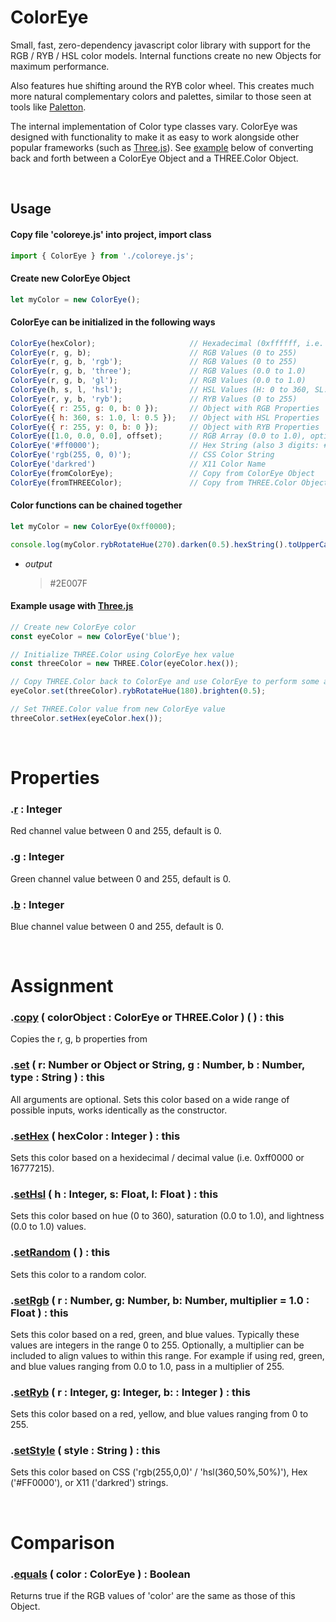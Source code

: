 # ColorEye
Small, fast, zero-dependency javascript color library with support for the RGB / RYB / HSL color models. Internal functions create no new Objects for maximum performance. 

Also features hue shifting around the RYB color wheel. This creates much more natural complementary colors and palettes, similar to those seen at tools like [Paletton](https://paletton.com/).

The internal implementation of Color type classes vary. ColorEye was designed with functionality to make it as easy to work alongside other popular frameworks (such as [Three.js](https://threejs.org/)). See [example](#Three-Example) below of converting back and forth between a ColorEye Object and a THREE.Color Object.

<br>

## Usage

#### Copy file 'coloreye.js' into project, import class

```javascript
import { ColorEye } from './coloreye.js';
```

#### Create new ColorEye Object

```javascript
let myColor = new ColorEye();
```

#### ColorEye can be initialized in the following ways

```javascript
ColorEye(hexColor);                     // Hexadecimal (0xffffff, i.e. 16777215)
ColorEye(r, g, b);                      // RGB Values (0 to 255)
ColorEye(r, g, b, 'rgb');               // RGB Values (0 to 255)
ColorEye(r, g, b, 'three');             // RGB Values (0.0 to 1.0)
ColorEye(r, g, b, 'gl');                // RGB Values (0.0 to 1.0)
ColorEye(h, s, l, 'hsl');               // HSL Values (H: 0 to 360, SL: 0.0 to 1.0)
ColorEye(r, y, b, 'ryb');               // RYB Values (0 to 255)
ColorEye({ r: 255, g: 0, b: 0 });       // Object with RGB Properties
ColorEye({ h: 360, s: 1.0, l: 0.5 });   // Object with HSL Properties
ColorEye({ r: 255, y: 0, b: 0 });       // Object with RYB Properties
ColorEye([1.0, 0.0, 0.0], offset);      // RGB Array (0.0 to 1.0), optional array offset
ColorEye('#ff0000');                    // Hex String (also 3 digits: #f00)
ColorEye('rgb(255, 0, 0)');             // CSS Color String
ColorEye('darkred')                     // X11 Color Name
ColorEye(fromColorEye);                 // Copy from ColorEye Object
ColorEye(fromTHREEColor);               // Copy from THREE.Color Object
```

#### Color functions can be chained together

```javascript
let myColor = new ColorEye(0xff0000);

console.log(myColor.rybRotateHue(270).darken(0.5).hexString().toUpperCase());
```
* _output_

    > #2E007F

#### Example usage with [Three.js](https://threejs.org/) <a name="Three-Example"></a>

```javascript
// Create new ColorEye color
const eyeColor = new ColorEye('blue');

// Initialize THREE.Color using ColorEye hex value
const threeColor = new THREE.Color(eyeColor.hex());

// Copy THREE.Color back to ColorEye and use ColorEye to perform some alterations
eyeColor.set(threeColor).rybRotateHue(180).brighten(0.5);

// Set THREE.Color value from new ColorEye value
threeColor.setHex(eyeColor.hex());
```

<br>

# Properties

### **.[r]()** : Integer
Red channel value between 0 and 255, default is 0.

### **.[g]()** : Integer
Green channel value between 0 and 255, default is 0.

### **.[b]()** : Integer
Blue channel value between 0 and 255, default is 0.

<br>

# Assignment

### **.[copy]()** ( colorObject : ColorEye or THREE.Color ) ( ) : this
Copies the r, g, b properties from 

### **.[set]()** ( r: Number or Object or String, g : Number, b : Number, type : String ) : this
All arguments are optional. Sets this color based on a wide range of possible inputs, works identically as the constructor.

### **.[setHex]()** ( hexColor : Integer ) : this
Sets this color based on a hexidecimal / decimal value (i.e. 0xff0000 or 16777215).

### **.[setHsl]()** ( h : Integer, s: Float, l: Float ) : this
Sets this color based on hue (0 to 360), saturation (0.0 to 1.0), and lightness (0.0 to 1.0) values.

### **.[setRandom]()** ( ) : this
Sets this color to a random color.

### **.[setRgb]()** ( r : Number, g: Number, b: Number, multiplier = 1.0 : Float ) : this
Sets this color based on a red, green, and blue values. Typically these values are integers in the range 0 to 255. Optionally, a multiplier can be included to align values to within this range. For example if using red, green, and blue values ranging from 0.0 to 1.0, pass in a multiplier of 255.

### **.[setRyb]()** ( r : Integer, g: Integer, b: : Integer ) : this
Sets this color based on a red, yellow, and blue values ranging from 0 to 255.

### **.[setStyle]()** ( style : String ) : this
Sets this color based on CSS ('rgb(255,0,0)' / 'hsl(360,50%,50%)'), Hex ('#FF0000'), or X11 ('darkred') strings.

<br>

# Comparison

### **.[equals]()** ( color : ColorEye ) : Boolean
Returns true if the RGB values of 'color' are the same as those of this Object.